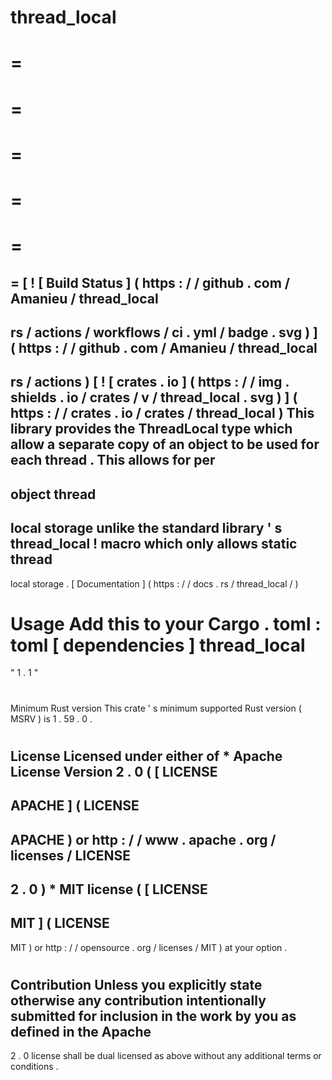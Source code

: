 thread_local
=
=
=
=
=
=
=
=
=
=
=
=
[
!
[
Build
Status
]
(
https
:
/
/
github
.
com
/
Amanieu
/
thread_local
-
rs
/
actions
/
workflows
/
ci
.
yml
/
badge
.
svg
)
]
(
https
:
/
/
github
.
com
/
Amanieu
/
thread_local
-
rs
/
actions
)
[
!
[
crates
.
io
]
(
https
:
/
/
img
.
shields
.
io
/
crates
/
v
/
thread_local
.
svg
)
]
(
https
:
/
/
crates
.
io
/
crates
/
thread_local
)
This
library
provides
the
ThreadLocal
type
which
allow
a
separate
copy
of
an
object
to
be
used
for
each
thread
.
This
allows
for
per
-
object
thread
-
local
storage
unlike
the
standard
library
'
s
thread_local
!
macro
which
only
allows
static
thread
-
local
storage
.
[
Documentation
]
(
https
:
/
/
docs
.
rs
/
thread_local
/
)
#
#
Usage
Add
this
to
your
Cargo
.
toml
:
toml
[
dependencies
]
thread_local
=
"
1
.
1
"
#
#
Minimum
Rust
version
This
crate
'
s
minimum
supported
Rust
version
(
MSRV
)
is
1
.
59
.
0
.
#
#
License
Licensed
under
either
of
*
Apache
License
Version
2
.
0
(
[
LICENSE
-
APACHE
]
(
LICENSE
-
APACHE
)
or
http
:
/
/
www
.
apache
.
org
/
licenses
/
LICENSE
-
2
.
0
)
*
MIT
license
(
[
LICENSE
-
MIT
]
(
LICENSE
-
MIT
)
or
http
:
/
/
opensource
.
org
/
licenses
/
MIT
)
at
your
option
.
#
#
#
Contribution
Unless
you
explicitly
state
otherwise
any
contribution
intentionally
submitted
for
inclusion
in
the
work
by
you
as
defined
in
the
Apache
-
2
.
0
license
shall
be
dual
licensed
as
above
without
any
additional
terms
or
conditions
.
